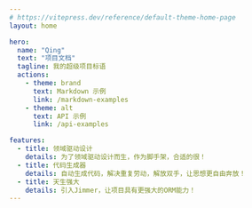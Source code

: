 ```yaml
---
# https://vitepress.dev/reference/default-theme-home-page
layout: home

hero:
  name: "Qing"
  text: "项目文档"
  tagline: 我的超级项目标语
  actions:
    - theme: brand
      text: Markdown 示例
      link: /markdown-examples
    - theme: alt
      text: API 示例
      link: /api-examples

features:
  - title: 领域驱动设计
    details: 为了领域驱动设计而生，作为脚手架，合适的很！
  - title: 代码生成器
    details: 自动生成代码，解决重复劳动，解放双手，让思想更自由奔放！
  - title: 天生强大
    details: 引入Jimmer，让项目具有更强大的ORM能力！
---
```


